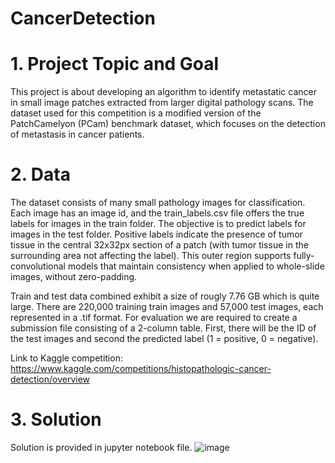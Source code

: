 # CancerDetection
# 1. Project Topic and Goal
This project is about developing an algorithm to identify metastatic cancer in small image patches extracted from larger digital pathology scans. The dataset used for this competition is a modified version of the PatchCamelyon (PCam) benchmark dataset, which focuses on the detection of metastasis in cancer patients.

# 2. Data
The dataset consists of many small pathology images for classification. Each image has an image id, and the train_labels.csv file offers the true labels for images in the train folder. The objective is to predict labels for images in the test folder. Positive labels indicate the presence of tumor tissue in the central 32x32px section of a patch (with tumor tissue in the surrounding area not affecting the label). This outer region supports fully-convolutional models that maintain consistency when applied to whole-slide images, without zero-padding.

Train and test data combined exhibit a size of rougly 7.76 GB which is quite large. There are 220,000 training train images and 57,000 test images, each represented in a .tif format. For evaluation we are required to create a submission file consisting of a 2-column table. First, there will be the ID of the test images and second the predicted label (1 = positive, 0 = negative).

Link to Kaggle competition: https://www.kaggle.com/competitions/histopathologic-cancer-detection/overview

# 3. Solution
Solution is provided in jupyter notebook file.
![image](https://github.com/AlisherAmirbek/CancerDetection/assets/124807619/f9bf3ee7-1b82-448f-9660-35e3340d3049)
